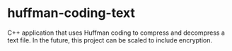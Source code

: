 # huffman-coding-text


C++ application that uses Huffman coding to compress and decompress a text file. In the future, this project can be scaled to include encryption.
